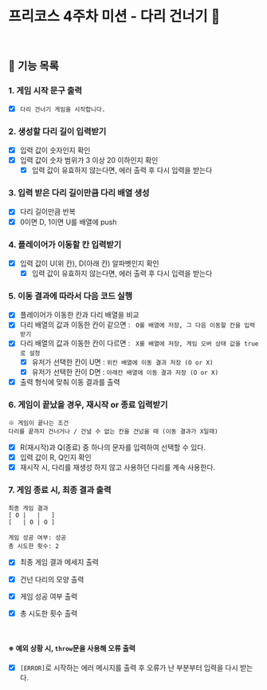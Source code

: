 # 프리코스 4주차 미션 - 다리 건너기 🌉

<br/>

## 📃 기능 목록

### 1. 게임 시작 문구 출력   

   * [x] `다리 건너기 게임을 시작합니다.`

### 2. 생성할 다리 길이 입력받기  

   * [x] 입력 값이 숫자인지 확인  
   * [x] 입력 값이 숫자 범위가 3 이상 20 이하인지 확인
      * [x] 입력 값이 유효하지 않는다면, 에러 출력 후 다시 입력을 받는다  

### 3. 입력 받은 다리 길이만큼 다리 배열 생성  

   * [x] 다리 길이만큼 반복  
   * [x] 0이면 D, 1이면 U를 배열에 push

### 4. 플레이어가 이동할 칸 입력받기  

   * [x] 입력 값이 U(위 칸), D(아래 칸) 알파벳인지 확인  
      * [x] 입력 값이 유효하지 않는다면, 에러 출력 후 다시 입력을 받는다  

### 5. 이동 결과에 따라서 다음 코드 실행  

   * [x] 플레이어가 이동한 칸과 다리 배열을 비교  
   * [x] 다리 배열의 값과 이동한 칸이 같으면 : ` O를 배열에 저장, 그 다음 이동할 칸을 입력받기`
   * [x] 다리 배열의 값과 이동한 칸이 다르면 : ` X를 배열에 저장, 게임 오버 상태 값을 true로 설정`
      * [x] 유저가 선택한 칸이 U면 : `위칸 배열에 이동 결과 저장 (O or X)`
      * [x] 유저가 선택한 칸이 D면 : `아래칸 배열에 이동 결과 저장 (O or X)`
   * [x] 출력 형식에 맞춰 이동 결과를 출력  

### 6. 게임이 끝났을 경우, 재시작 or 종료 입력받기  
   ```
   ※ 게임이 끝나는 조건
   다리를 끝까지 건너거나 / 건널 수 없는 칸을 건넜을 때 (이동 결과가 X일때)
   ```
   * [x] R(재시작)과 Q(종료) 중 하나의 문자를 입력하여 선택할 수 있다.  
   * [x] 입력 값이 R, Q인지 확인  
   * [x] 재시작 시, 다리를 재생성 하지 않고 사용하던 다리를 계속 사용한다.  

### 7. 게임 종료 시, 최종 결과 출력  

```
최종 게임 결과
[ O |   |   ]
[   | O | O ]

게임 성공 여부: 성공
총 시도한 횟수: 2
```

   * [x] 최종 게임 결과 메세지 출력  
   * [x] 건넌 다리의 모양 출력  
   * [x] 게임 성공 여부 출력  
   * [x] 총 시도한 횟수 출력



<br/>

#### ※ 예외 상황 시, `throw`문을 사용해 오류 출력
   * [x] `[ERROR]`로 시작하는 에러 메시지를 출력 후 오류가 난 부분부터 입력을 다시 받는다.
<br/>
